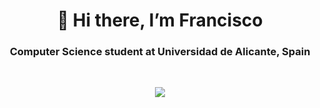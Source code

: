<h1 align="center">👋 Hi there, I’m Francisco</h1>
<h3 align="center">Computer Science student at Universidad de Alicante, Spain</h3>

<br>

<p align="center">
  <a href="https://github.com/fwendeburg">
    <img width="auto" height="auto" src="https://github-readme-stats.vercel.app/api/top-langs/?username=fwendeburg&layout=compact&theme=gotham">
  </a>
</p>
